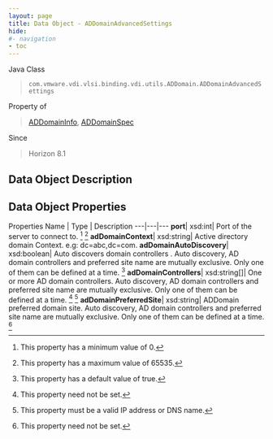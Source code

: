 ```yaml
---
layout: page
title: Data Object - ADDomainAdvancedSettings
hide:
#- navigation
- toc
---
```






Java Class
> `com.vmware.vdi.vlsi.binding.vdi.utils.ADDomain.ADDomainAdvancedSettings`

Property of
> [ADDomainInfo](vdi.utils.ADDomain.ADDomainInfo.md#field_detail), [ADDomainSpec](vdi.utils.ADDomain.ADDomainSpec.md#field_detail)

Since
> Horizon 8.1


## Data Object Description

## Data Object Properties
Properties
Name |  Type |  Description
---|---|---
**port**|  xsd:int|  Port of the server to connect to. [^72] [^189]
**adDomainContext**|  xsd:string|  Active directory domain Context. e.g: dc=abc,dc=com.
**adDomainAutoDiscovery**|  xsd:boolean|  Auto discovers domain controllers . Auto discovery, AD domain controllers and preferred site name are mutually exclusive. Only one of them can be defined at a time. [^6]
**adDomainControllers**|  xsd:string[]|  One or more AD domain controllers. Auto discovery, AD domain controllers and preferred site name are mutually exclusive. Only one of them can be defined at a time. [^1] [^140]
**adDomainPreferredSite**|  xsd:string|  ADDomain preferred domain site. Auto discovery, AD domain controllers and preferred site name are mutually exclusive. Only one of them can be defined at a time. [^1]
 


 


[^1]: This property need not be set.
[^6]: This property has a default value of true.
[^72]: This property has a minimum value of 0.
[^140]: This property must be a valid IP address or DNS name.
[^189]: This property has a maximum value of 65535.